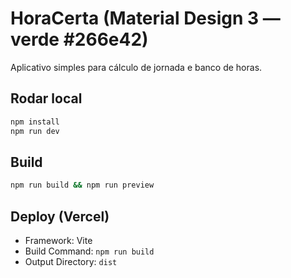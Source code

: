 # HoraCerta (Material Design 3 — verde #266e42)

Aplicativo simples para cálculo de jornada e banco de horas.

## Rodar local
```bash
npm install
npm run dev
```

## Build
```bash
npm run build && npm run preview
```

## Deploy (Vercel)
- Framework: Vite
- Build Command: `npm run build`
- Output Directory: `dist`
